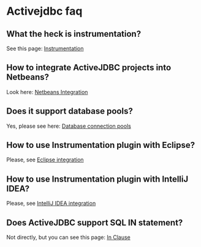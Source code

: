 <div class=page-header>
   <h1>Activejdbc faq <small></small></h1>
</div>



## What the heck is instrumentation?

See this page: [Instrumentation](instrumentation)

## How to integrate ActiveJDBC projects into Netbeans?

Look here: [Netbeans Integration](netbeansIntegration)

## Does it support database pools?

Yes, please see here: [Database connection pools](database_connection_management#database-connection-pools)

## How to use Instrumentation plugin with Eclipse?

Please, see [Eclipse integration](eclipseIntegration)

## How to use Instrumentation plugin with IntelliJ IDEA?

Please, see [IntelliJ IDEA integration](intellij_idea_integration)

## Does ActiveJDBC support SQL IN statement?

Not directly, but you can see this page: [In Clause](in_clause)

